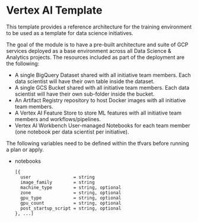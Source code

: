 # Vertex AI Template

This template provides a reference architecture for the training environment to be used as a template for data science initiatives. 

The goal of the module is to have a pre-built architecture and suite of GCP services deployed as a base environment across all Data Science & Analytics projects. The resources included as part of the deployment are the following:
  - A single BigQuery Dataset shared with all initiative team members. Each data scientist will have their own table inside the dataset.
  - A single GCS Bucket shared with all initiative team members. Each data scientist will have their own sub-folder inside the bucket.
  - An Artifact Registry repository to host Docker images with all initiative team members.
  - A Vertex AI Feature Store to store ML features with all initiative team members and workflows/pipelines.
  - Vertex AI Workbench User-managed Notebooks for each team member (one notebook per data scientist per initiative).


The following variables need to be defined within the tfvars before running a plan or apply.

  - notebooks
    ```hcl
    [{
      user                = string
      image_family        = string
      machine_type        = string, optional
      zone                = string, optional
      gpu_type            = string, optional
      gpu_count           = string, optional
      post_startup_script = string, optional
    }, ...]
    ```

